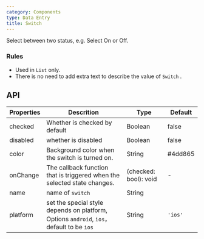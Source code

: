 ```yaml
---
category: Components
type: Data Entry
title: Switch
---
```


Select between two status, e.g. Select On or Off.

### Rules
- Used in `List` only.
- There is no need to add extra text to describe the value of `Switch` .

## API

Properties | Descrition | Type | Default
-----------|------------|------|--------
| checked    | Whether is checked by default    | Boolean       |   false  |
| disabled   | whether is disabled    | Boolean       |   false  |
| color | Background color when the switch is turned on. | String | #4dd865 |
| onChange   | The callback function that is triggered when the selected state changes. | (checked: bool): void |  -  |
| name | name of `switch`    | String   |      |
| platform |  set the special style depends on platform, Options  `android`, `ios`， default to be `ios` | String | `'ios'`|
